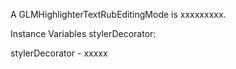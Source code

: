 A GLMHighlighterTextRubEditingMode is xxxxxxxxx.Instance Variables	stylerDecorator:		<Object>stylerDecorator	- xxxxx